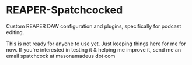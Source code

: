 # REAPER-Spatchcocked
Custom REAPER DAW configuration and plugins, specifically for podcast editing.

This is not ready for anyone to use yet. Just keeping things here for me for now.
If you're interested in testing it & helping me improve it, send me an email
spatchcock at masonamadeus dot com
